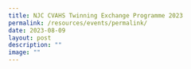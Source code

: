 ```yaml
---
title: NJC CVAHS Twinning Exchange Programme 2023
permalink: /resources/events/permalink/
date: 2023-08-09
layout: post
description: ""
image: ""
---
```

